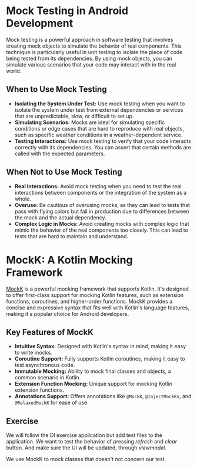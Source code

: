 # Mock Testing in Android Development

Mock testing is a powerful approach in software testing that involves creating mock objects to simulate the behavior of real components. This technique is particularly useful in unit testing to isolate the piece of code being tested from its dependencies. By using mock objects, you can simulate various scenarios that your code may interact with in the real world.

## When to Use Mock Testing

- **Isolating the System Under Test:** Use mock testing when you want to isolate the system under test from external dependencies or services that are unpredictable, slow, or difficult to set up.
- **Simulating Scenarios:** Mocks are ideal for simulating specific conditions or edge cases that are hard to reproduce with real objects, such as specific weather conditions in a weather-dependent service.
- **Testing Interactions:** Use mock testing to verify that your code interacts correctly with its dependencies. You can assert that certain methods are called with the expected parameters.

## When Not to Use Mock Testing

- **Real Interactions:** Avoid mock testing when you need to test the real interactions between components or the integration of the system as a whole.
- **Overuse:** Be cautious of overusing mocks, as they can lead to tests that pass with flying colors but fail in production due to differences between the mock and the actual dependency.
- **Complex Logic in Mocks:** Avoid creating mocks with complex logic that mimic the behavior of the real components too closely. This can lead to tests that are hard to maintain and understand.

# MockK: A Kotlin Mocking Framework

[MockK](https://mockk.io/) is a powerful mocking framework that supports Kotlin. It's designed to offer first-class support for mocking Kotlin features, such as extension functions, coroutines, and higher-order functions. MockK provides a concise and expressive syntax that fits well with Kotlin's language features, making it a popular choice for Android developers.

## Key Features of MockK

- **Intuitive Syntax:** Designed with Kotlin's syntax in mind, making it easy to write mocks.
- **Coroutine Support:** Fully supports Kotlin coroutines, making it easy to test asynchronous code.
- **Immutable Mocking:** Ability to mock final classes and objects, a common scenario in Kotlin.
- **Extension Function Mocking:** Unique support for mocking Kotlin extension functions.
- **Annotations Support:** Offers annotations like `@MockK`, `@InjectMockKs`, and `@RelaxedMockK` for ease of use.


## Exercise
We will follow the DI exercise application but add test files to the application. 
We want to test the behavior of pressing _refresh_ and _clear_ button. 
And make sure the UI will be updated, through _viewmodel_.

We use MockK to mock classes that doesn't not concern our test.
